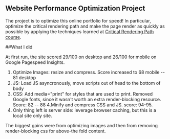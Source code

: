 ## Website Performance Optimization Project

The project is to optimize this online portfolio for speed! In particular, optimize the critical rendering path and make the page render as quickly as possible by applying the techniques learned at [Critical Rendering Path course](https://www.udacity.com/course/ud884).

##What I did 

At first run, the site scored 29/100 on desktop and 26/100 for mobile on Google Pagespeed Insights.

1. Optimize Images: resize and compress. Score increased to 68 mobile -- 81 desktop
2. JS: Load JS asyncronously, move scripts out of head to the bottom of body
3. CSS: Add media="print" for styles that are used to print. Removed Google fonts, since it wasn't worth an extra render-blocking resource. Score: 82 -- 88 
4.Minify and compress CSS and JS. score: 94-95. 
5. Only thing left is server side: leverage browser caching, but this is a local site only site. 

The biggest gains were from optimizing images and then from removing render-blocking css for above-the fold content.
